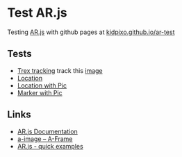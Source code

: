 # Test AR.js

Testing [AR.js](https://ar-js-org.github.io/AR.js-Docs/) with github pages at [kidpixo.github.io/ar-test](https://kidpixo.github.io/ar-test/)

## Tests

- [Trex tracking](tracking_trex.html) track this [image](https://raw.githubusercontent.com/AR-js-org/AR.js/master/aframe/examples/image-tracking/nft/trex-image-big.jpeg)
- [Location](location.html)
- [Location with Pic](location_pic.html)
- [Marker with Pic](marker_pic.html)

## Links 

- [AR.js Documentation](https://ar-js-org.github.io/AR.js-Docs/)
- [a-image – A-Frame](https://aframe.io/docs/1.0.0/primitives/a-image.html)
- [AR.js - quick examples](https://ar-js-org.github.io/AR.js/)

